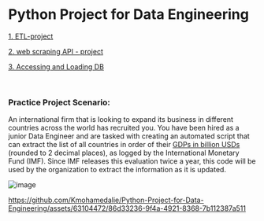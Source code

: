# Python Project for Data Engineering
[1. ETL-project](https://github.com/Kmohamedalie/Python-Project-for-Data-Engineering/tree/master/1.%20ETL-project)

[2. web scraping API - project](https://github.com/Kmohamedalie/Python-Project-for-Data-Engineering/tree/master/2.%20web%20scraping%20API%20-%20project)

[3. Accessing and Loading DB](https://github.com/Kmohamedalie/Python-Project-for-Data-Engineering/tree/master/3.%20Accessing%20and%20Loading%20DB)


<br>

### **Practice Project Scenario:** <br>
An international firm that is looking to expand its business in different countries across the world has recruited you. You have been hired as a junior Data Engineer and are tasked with creating an automated script that can extract the list of all countries in order of their [GDPs in billion USDs](https://en.wikipedia.org/wiki/List_of_countries_by_GDP_(nominal)) (rounded to 2 decimal places), as logged by the International Monetary Fund (IMF). Since IMF releases this evaluation twice a year, this code will be used by the organization to extract the information as it is updated.


![image](https://github.com/Kmohamedalie/Python-Project-for-Data-Engineering/assets/63104472/233dc80b-1042-479f-a820-112e69797750)




https://github.com/Kmohamedalie/Python-Project-for-Data-Engineering/assets/63104472/86d33236-9f4a-4921-8368-7b112387a511






